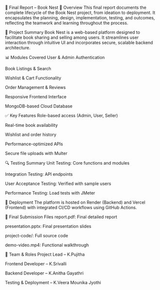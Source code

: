 📘 Final Report – Book Nest
📝 Overview
This final report documents the complete lifecycle of the Book Nest project, from ideation to deployment. It encapsulates the planning, design, implementation, testing, and outcomes, reflecting the teamwork and learning throughout the process.

📌 Project Summary
Book Nest is a web-based platform designed to facilitate book sharing and selling among users. It streamlines user interaction through intuitive UI and incorporates secure, scalable backend architecture.

📊 Modules Covered
User & Admin Authentication

Book Listings & Search

Wishlist & Cart Functionality

Order Management & Reviews

Responsive Frontend Interface

MongoDB-based Cloud Database

✅ Key Features
Role-based access (Admin, User, Seller)

Real-time book availability

Wishlist and order history

Performance-optimized APIs

Secure file uploads with Multer

🔍 Testing Summary
Unit Testing: Core functions and modules

Integration Testing: API endpoints

User Acceptance Testing: Verified with sample users

Performance Testing: Load tests with JMeter

🚀 Deployment
The platform is hosted on Render (Backend) and Vercel (Frontend) with integrated CI/CD workflows using GitHub Actions.

📁 Final Submission Files
report.pdf: Final detailed report

presentation.pptx: Final presentation slides

project-code/: Full source code

demo-video.mp4: Functional walkthrough

👥 Team & Roles
Project Lead – K.Pujitha

Frontend Developer – K.Srivalli

Backend Developer – K.Anitha Gayathri

Testing & Deployment – K.Veera Mounika Jyothi


